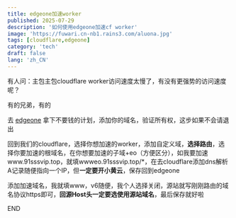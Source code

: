 ```yaml
---
title: edgeone加速worker
published: 2025-07-29
description: '如何使用edgeone加速cf worker'
image: 'https://fuwari.cn-nb1.rains3.com/aluona.jpg'
tags: [cloudflare,edgeone]
category: 'tech'
draft: false 
lang: 'zh_CN'
---
```

有人问：主包主包cloudflare worker访问速度太慢了，有没有更强势的访问速度呢？

有的兄弟，有的

去 [edgeone](https://edgeone.ai/zh/get-free-plan) 拿下不要钱的计划，添加你的域名，验证所有权，这步如果不会请退出

回到我们的cloudflare，选择你想加速的worker，添加自定义域，**选择路由**，选择你要加速的根域名，在你想要加速的子域+eo（方便区分），如我要加速www.91sssvip.top，就填wwweo.91sssvip.top/\*，在去cloudflare添加dns解析A记录随便指向一个IP，但**一定要开小黄云**，保存回到edgeone

添加加速域名，我就填www，v6随便，我个人选择关闭，源站就写刚刚路由的域名协议https即可，**回源Host头一定要选使用源站域名**，最后保存就好啦

END
